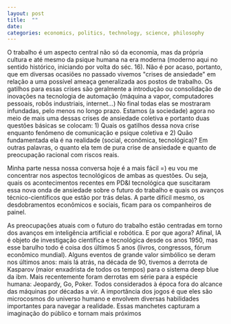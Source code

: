 ```yaml
---
layout: post
title:  ""
date:   
categories: economics, politics, technology, science, philosophy
---
```

<!---
median of brain computing power = 10ˆ18 FLOPS
    http://aiimpacts.org/brain-performance-in-flops/

[book] humans need not apply, 2015
[book] rise of the robots, 2015

other job anxiety waves:
    industrial revolution, séc. 18/19
    "technological unemployment", keynes, primeira metade do séc. 20
    first business computers and industrial robots, 60s
    first personal computers, 80s

recent ai headlines:
    ibm deep blue defeats kasparov, 1997
    ibm watson defeats jeopardy champions, 2011
    imagenet challenge 2012 (10% jump to 85% accuracy against human average 95%, now "super" human 97.7%)
    alphago defeats lee sedol 4-1, 2016
-->
O trabalho é um aspecto central não só da economia, mas da própria cultura e até mesmo da psique humana na era moderna (moderno aqui no sentido histórico, iniciando por volta do séc. 16). Não é por acaso, portanto, que em diversas ocasiões no passado vivemos "crises de ansiedade" em relação a uma possível ameaça generalizada aos postos de trabalho. Os gatilhos para essas crises são geralmente a introdução ou consolidação de inovações na tecnologia de automação (máquina a vapor, computadores pessoais, robôs industriais, internet...) No final todas elas se mostraram infundadas, pelo menos no longo prazo. Estamos (a sociedade) agora no meio de mais uma dessas crises de ansiedade coletiva e portanto duas questões básicas se colocam: 1) Quais os gatilhos dessa nova crise enquanto fenômeno de comunicação e psique coletiva e 2) Quão fundamentada ela é na realidade (social, econômica, tecnológica)? Em outras palavras, o quanto ela tem de pura crise de ansiedade e quanto de preocupação racional com riscos reais.

Minha parte nessa nossa conversa hoje é a mais fácil =) eu vou me concentrar nos aspectos tecnológicos de ambas as questões. Ou seja, quais os acontecimentos recentes em PD&I tecnológica que suscitaram essa nova onda de ansiedade sobre o futuro do trabalho e quais os avanços técnico-científicos que estão por trás delas. A parte difícil mesmo, os desdobramentos econômicos e sociais, ficam para os companheiros de painel.


As preocupações atuais com o futuro do trabalho estão centradas em torno dos avanços em inteligência artificial e robótica. E por que agora? Afinal, IA é objeto de investigação científica e tecnológica desde os anos 1950, mas esse barulho todo é coisa dos últimos 5 anos (livros, congressos, fórum econômico mundial). Alguns eventos de grande valor simbólico se deram nos últimos anos: mais lá atrás, na década de 90, tivemos a derrota de Kasparov (maior enxadrista de todos os tempos) para o sistema deep blue da ibm. Mais recentemente foram derrotas em série para a espécie humana: Jeopardy, Go, Poker. Todos considerados à época fora do alcance das máquinas por décadas a vir. A importância dos jogos é que eles são microcosmos do universo humano e envolvem diversas habilidades importantes para navegar a realidade. Essas manchetes capturam a imaginação do público e tornam mais próximos